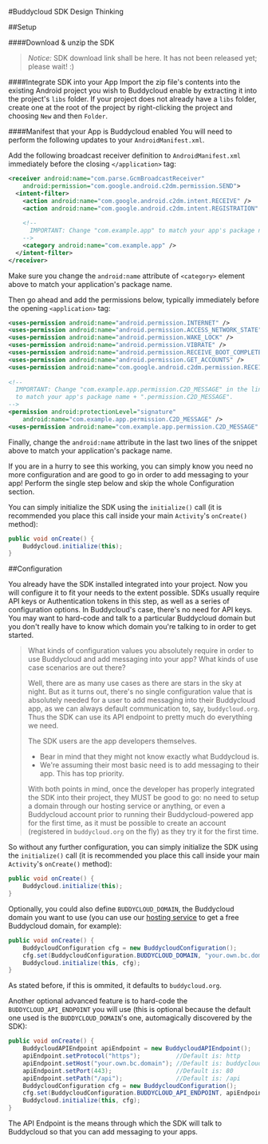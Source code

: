 #Buddycloud SDK Design Thinking

##Setup

####Download & unzip the SDK
> *Notice:* SDK download link shall be here. It has not been released yet; please wait! :)

####Integrate SDK into your App
Import the zip file's contents into the existing Android project you wish to Buddycloud enable by extracting it into the project's `libs` folder. If your project does not already have a `libs` folder, create one at the root of the project by right-clicking the project and choosing `New` and then `Folder`.

####Manifest that your App is Buddycloud enabled
You will need to perform the following updates to your `AndroidManifest.xml`.

Add the following broadcast receiver definition to `AndroidManifest.xml` immediately before the closing `</application>` tag:

```xml
<receiver android:name="com.parse.GcmBroadcastReceiver"
    android:permission="com.google.android.c2dm.permission.SEND">
  <intent-filter>
    <action android:name="com.google.android.c2dm.intent.RECEIVE" />
    <action android:name="com.google.android.c2dm.intent.REGISTRATION" />
 
    <!--
      IMPORTANT: Change "com.example.app" to match your app's package name.
    -->
    <category android:name="com.example.app" />
  </intent-filter>
</receiver>
```
Make sure you change the `android:name` attribute of `<category>` element above to match your application's package name.

Then go ahead and add the permissions below, typically immediately before the opening `<application>` tag:

```xml
<uses-permission android:name="android.permission.INTERNET" />
<uses-permission android:name="android.permission.ACCESS_NETWORK_STATE" />
<uses-permission android:name="android.permission.WAKE_LOCK" />
<uses-permission android:name="android.permission.VIBRATE" />
<uses-permission android:name="android.permission.RECEIVE_BOOT_COMPLETED" />
<uses-permission android:name="android.permission.GET_ACCOUNTS" />
<uses-permission android:name="com.google.android.c2dm.permission.RECEIVE" />
 
<!--
  IMPORTANT: Change "com.example.app.permission.C2D_MESSAGE" in the lines below
  to match your app's package name + ".permission.C2D_MESSAGE".
-->
<permission android:protectionLevel="signature"
    android:name="com.example.app.permission.C2D_MESSAGE" />
<uses-permission android:name="com.example.app.permission.C2D_MESSAGE" />
```

Finally, change the `android:name` attribute in the last two lines of the snippet above to match your application's package name.

If you are in a hurry to see this working, you can simply know you need no more configuration and are good to go in order to add messaging to your app! Perform the single step below and skip the whole Configuration section.

You can simply initialize the SDK using the `initialize()` call (it is recommended you place this call inside your main `Activity`'s `onCreate()` method):

```java
public void onCreate() {
    Buddycloud.initialize(this);
}
```

##Configuration

You already have the SDK installed integrated into your project.
Now you will configure it to fit your needs to the extent possible.
SDKs usually require API keys or Authentication tokens in this step, as well as a series of configuration options.
In Buddycloud's case, there's no need for API keys.
You may want to hard-code and talk to a particular Buddycloud domain but you don't really have to know which domain you're talking to in order to get started.

> What kinds of configuration values you absolutely require in order to use Buddycloud and add messaging into your app?
> What kinds of use case scenarios are out there?
> 
> Well, there are as many use cases as there are stars in the sky at night. But as it turns out, there's no single configuration value that is absolutely needed for a user to add messaging into their Buddycloud app, as we can always default communication to, say, `buddycloud.org`. Thus the SDK can use its API endpoint to pretty much do everything we need.
> 
> The SDK users are the app developers themselves.
> 
> * Bear in mind that they might not know exactly what Buddycloud is.
> * We're assuming their most basic need is to add messaging to their app. This has top priority.
> 
> With both points in mind, once the developer has properly integrated the SDK into their project, they MUST be good to go: no need to setup a domain through our hosting service or anything, or even a Buddycloud account prior to running their  Buddycloud-powered app for the first time, as it must be possible to create an account (registered in `buddycloud.org` on the fly) as they try it for the first time.

So without any further configuration, you can simply initialize the SDK using the `initialize()` call (it is recommended you place this call inside your main `Activity`'s `onCreate()` method):

```java
public void onCreate() {
    Buddycloud.initialize(this);
}
```

Optionally, you could also define `BUDDYCLOUD_DOMAIN`, the Buddycloud domain you want to use (you can use our [hosting service](https://hosting.buddycloud.com/login) to get a free Buddycloud domain, for example):

```java
public void onCreate() {
    BuddycloudConfiguration cfg = new BuddycloudConfiguration();
    cfg.set(BuddycloudConfiguration.BUDDYCLOUD_DOMAIN, "your.own.bc.domain");
    Buddycloud.initialize(this, cfg);
}
```

As stated before, if this is ommited, it defaults to `buddycloud.org`.

Another optional advanced feature is to hard-code the `BUDDYCLOUD_API_ENDPOINT` you will use (this is optional because the default one used is the `BUDDYCLOUD_DOMAIN`'s one, automagically discovered by the SDK):

```java
public void onCreate() {
    BuddycloudAPIEndpoint apiEndpoint = new BuddycloudAPIEndpoint();
    apiEndpoint.setProtocol("https");          //Default is: http
    apiEndpoint.setHost("your.own.bc.domain"); //Default is: buddycloud.org
    apiEndpoint.setPort(443);                  //Default is: 80
    apiEndpoint.setPath("/api");               //Default is: /api
    BuddycloudConfiguration cfg = new BuddycloudConfiguration();
    cfg.set(BuddycloudConfiguration.BUDDYCLOUD_API_ENDPOINT, apiEndpoint.build());
    Buddycloud.initialize(this, cfg);
}
```
The API Endpoint is the means through which the SDK will talk to Buddycloud so that you can add messaging to your apps.
